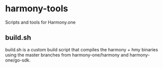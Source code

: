 # harmony-tools
Scripts and tools for Harmony.one


## build.sh
build.sh is a custom build script that compiles the harmony + hmy binaries using the master branches from harmony-one/harmony and harmony-one/go-sdk.

